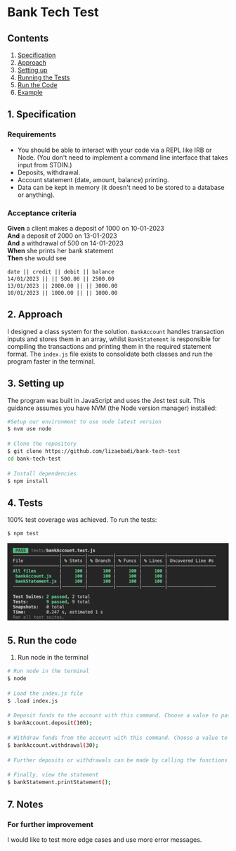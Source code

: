# Bank Tech Test

## Contents

1. [Specification](#specification)
2. [Approach](#approach)
3. [Setting up](#setting-up)
4. [Running the Tests](#running-the-tests)
6. [Run the Code](#run-the-code)
7. [Example](#example)

## 1. Specification

### Requirements

* You should be able to interact with your code via a REPL like IRB or Node.  (You don't need to implement a command line interface that takes input from STDIN.)
* Deposits, withdrawal.
* Account statement (date, amount, balance) printing.
* Data can be kept in memory (it doesn't need to be stored to a database or anything).

### Acceptance criteria

**Given** a client makes a deposit of 1000 on 10-01-2023  
**And** a deposit of 2000 on 13-01-2023  
**And** a withdrawal of 500 on 14-01-2023  
**When** she prints her bank statement  
**Then** she would see

```
date || credit || debit || balance
14/01/2023 || || 500.00 || 2500.00
13/01/2023 || 2000.00 || || 3000.00
10/01/2023 || 1000.00 || || 1000.00
```

## 2. Approach

I designed a class system for the solution. `BankAccount` handles transaction inputs and stores them in an array, whilst `BankStatement` is responsible for compiling the transactions and printing them in the required statement format. The `index.js` file exists to consolidate both classes and run the program faster in the terminal.

## 3. Setting up

The program was built in JavaScript and uses the Jest test suit. This guidance assumes you have NVM (the Node version manager) installed:

```bash
#Setup our environment to use node latest version 
$ nvm use node

# Clone the repository 
$ git clone https://github.com/lizaebadi/bank-tech-test
cd bank-tech-test

# Install dependencies
$ npm install
```

## 4. Tests

100% test coverage was achieved. To run the tests:

```bash
$ npm test
```
<img src="test.png">

## 5. Run the code

1. Run node in the terminal 

```bash
# Run node in the terminal
$ node

# Load the index.js file  
$ .load index.js

# Deposit funds to the account with this command. Choose a value to pass as a parameter (100 has been used as an example)
$ bankAccount.deposit(100);

# Withdraw funds from the account with this command. Choose a value to pass as a parameter (30 has been used as an example)
$ bankAccount.withdrawal(30);

# Further deposits or withdrawals can be made by calling the functions again

# Finally, view the statement
$ bankStatement.printStatement();
```

## 7. Notes

### For further improvement

I would like to test more edge cases and use more error messages.
